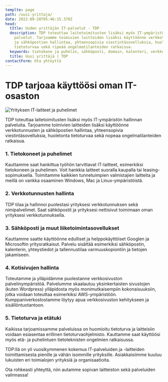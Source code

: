 ```yaml
---
templte: page
path: /uusi-yrittaja/
date: 2022-09-28T05:46:15.370Z
head:
  tItle: Uuden yrittäjän IT-palvelut - TDP
  description: TDP toteuttaa laitetoimitusten lisäksi myös IT-ympäristön hallinnan
    palvelut. Tarjoamme toimivien laitteiden lisäksi käyttöönne verkkotunnusten
    ja sähköpostien hallintaa, yhteensopivia viestintäsovelluksia, huoletonta
    tietoturvaa sekä ripeää ongelmatilanteiden ratkaisua.
  keywords: tietokone ja puhelin, sähköposti, domain, kalenteri, verkkolevy
  title: Uusi yrittäjä | TDP
contactForm: Ota yhteyttä
---
```

# TDP tarjoaa käyttöösi oman IT-osaston

![Yrityksen IT-laitteet ja puhelimet](/assets/20220825-dsc07475-3-tinified.jpg)

TDP toteuttaa laitetoimitusten lisäksi myös IT-ympäristön hallinnan palveluita. Tarjoamme toimivien laitteiden lisäksi käyttöönne verkkotunnusten ja sähköpostien hallintaa, yhteensopivia viestintäsovelluksia, huoletonta tietoturvaa sekä nopeaa ongelmatilanteiden ratkaisua.

### 1. Tietokoneet ja puhelimet

Kauttamme saat hankittua työhön tarvittavat IT-laitteet, esimerkiksi tietokoneen ja puhelimen. Voit hankkia laitteet suoralla kaupalla tai leasing-sopimuksella. Toimitamme kaikkien tunnetuimpien valmistajien laitteita ja meillä on vankka osaaminen Windows, Mac ja Linux-ympäristöistä.

### 2. Verkkotunnusten hallinta

TDP tilaa ja hallinnoi puolestasi yrityksesi verkkotunnuksen sekä nimipalvelimet. Saat sähköpostit ja yrityksesi nettisivut toimimaan oman yrityksesi verkkotunnuksella.

### 3. Sähköposti ja muut liiketoimintasovellukset

Kauttamme saatte käyttöönne edulliset ja helppokäyttöiset Googlen ja Microsoftin yritysratkaisut. Palvelu sisältää esimerkiksi sähköpostin, kalenterin, yhteystiedot ja tallennustilaa varmuuskopiontiin ja tietojen jakamiseen.

### 4. Kotisivujen hallinta

Toteutamme ja ylläpidämme puolestanne verkkosivuston palvelinympäristöä. Palvelumme skaalautuu yksinkertaisten sivustojen (kuten Wordpress) ylläpidosta myös monimutkaisempiin kokonaisuuksiin, jotka voidaan toteuttaa esimerkiksi AWS-ympäristöön. Kumppaniverkostostamme löytyy apua verkkosivuston kehitykseen ja sisällöntuotantoon.

### 5. Tietoturva ja etätuki

Kaikissa tarjoamissamme palveluissa on huomioitu tietoturva ja laitteisiin voidaan esiasentaa erillinen tietoturvaohjelmisto. Kauttamme saat käyttöösi myös etä- ja puhelintuen tietoteknisten ongelmien ratkaisussa.

TDP:llä on yli vuosikymmenen kokemus IT-palveluiden ja -laitteiden toimittamisesta pienille ja vähän isommille yrityksille. Asiakkaisiimme kuuluu lukuisten eri toimialojen yrityksiä ja organisaatioita. 

Ota rohkeasti yhteyttä, niin autamme sopivan laitteiston sekä palveluiden valinnassa!